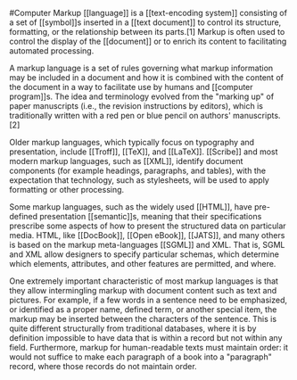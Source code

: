 #Computer 
Markup [[language]] is a [[text-encoding system]] consisting of a set of [[symbol]]s inserted in a [[text document]] to control its structure, formatting, or the relationship between its parts.[1] Markup is often used to control the display of the [[document]] or to enrich its content to facilitating automated processing.

A markup language is a set of rules governing what markup information may be included in a document and how it is combined with the content of the document in a way to facilitate use by humans and [[computer program]]s. The idea and terminology evolved from the "marking up" of paper manuscripts (i.e., the revision instructions by editors), which is traditionally written with a red pen or blue pencil on authors' manuscripts.[2]

Older markup languages, which typically focus on typography and presentation, include [[Troff]], [[TeX]], and [[LaTeX]]. [[Scribe]] and most modern markup languages, such as [[XML]], identify document components (for example headings, paragraphs, and tables), with the expectation that technology, such as stylesheets, will be used to apply formatting or other processing.

Some markup languages, such as the widely used [[HTML]], have pre-defined presentation [[semantic]]s, meaning that their specifications prescribe some aspects of how to present the structured data on particular media. HTML, like [[DocBook]], [[Open eBook]], [[JATS]], and many others is based on the markup meta-languages [[SGML]] and XML. That is, SGML and XML allow designers to specify particular schemas, which determine which elements, attributes, and other features are permitted, and where.

One extremely important characteristic of most markup languages is that they allow intermingling markup with document content such as text and pictures. For example, if a few words in a sentence need to be emphasized, or identified as a proper name, defined term, or another special item, the markup may be inserted between the characters of the sentence. This is quite different structurally from traditional databases, where it is by definition impossible to have data that is within a record but not within any field. Furthermore, markup for human-readable texts must maintain order: it would not suffice to make each paragraph of a book into a "paragraph" record, where those records do not maintain order.